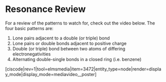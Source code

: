 # Resonance Review

For a review of the patterns to watch for, check out the video below.  The four basic patterns are:
1) Lone pairs adjacent to a double (or triple) bond
2) Lone pairs or double bonds adjacent to positive charge
3) Double (or triple) bond between two atoms of differing electronegativities
4) Alternating double-single bonds in a closed ring (i.e. benzene)


[ciscode|rev=1|tool=elmsmedia|item=3472|entity_type=node|render=display_mode|display_mode=mediavideo__poster]